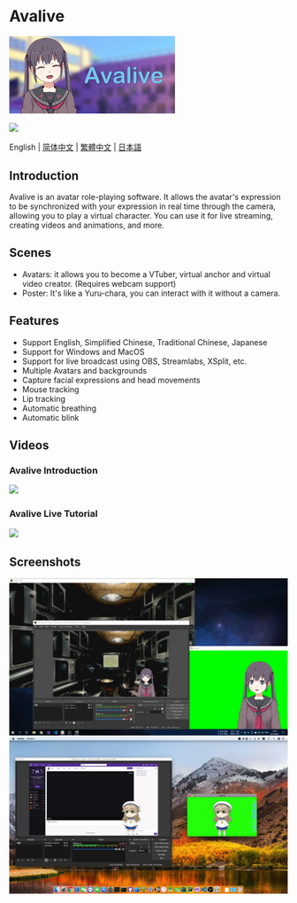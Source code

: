 # Avalive

<img src="./Assets/Resources/Avalive-460x215.png" width = "300"/>

<a href="https://www.youtube.com/channel/UCv8I7x73RXZjGImJvMS6DbQ"><img src="https://s.ytimg.com/yts/img/favicon_48-vflVjB_Qk.png"></a>

English | [简体中文](README_zh-Hans.md) | [繁體中文](README_zh-Hant.md) | [日本語](README_ja.md)

## Introduction

Avalive is an avatar role-playing software. It allows the avatar's expression to be synchronized with your expression in real time through the camera, allowing you to play a virtual character. You can use it for live streaming, creating videos and animations, and more.

## Scenes

* Avatars: it allows you to become a VTuber, virtual anchor and virtual video creator. (Requires webcam support)
* Poster: It's like a Yuru-chara, you can interact with it without a camera.

## Features

* Support English, Simplified Chinese, Traditional Chinese, Japanese
* Support for Windows and MacOS
* Support for live broadcast using OBS, Streamlabs, XSplit, etc.
* Multiple Avatars and backgrounds
* Capture facial expressions and head movements
* Mouse tracking
* Lip tracking
* Automatic breathing
* Automatic blink

## Videos

### Avalive Introduction

[![](https://img.youtube.com/vi/Gjs19vlBNWY/0.jpg)](https://www.youtube.com/watch?v=Gjs19vlBNWY&list=PL0x0SdqY3V3GVIQDjjevth4u0r76lcVWq)

### Avalive Live Tutorial

[![](https://img.youtube.com/vi/P6QszXUa7So/0.jpg)](https://www.youtube.com/watch?v=P6QszXUa7So&list=PL0x0SdqY3V3GVIQDjjevth4u0r76lcVWq&index=2)


## Screenshots

<img src="./Assets/Resources/Avalive-Windows.jpg" width = "960"/>
<img src="./Assets/Resources/Avalive-MacOS.jpg" width = "960"/>